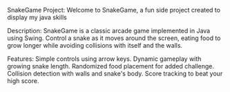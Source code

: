 SnakeGame Project:
Welcome to SnakeGame, a fun side project created to display my java skills

Description:
SnakeGame is a classic arcade game implemented in Java using Swing. Control a snake as it moves around the screen, eating food to grow longer while avoiding collisions with itself and the walls.

Features:
Simple controls using arrow keys.
Dynamic gameplay with growing snake length.
Randomized food placement for added challenge.
Collision detection with walls and snake's body.
Score tracking to beat your high score.
